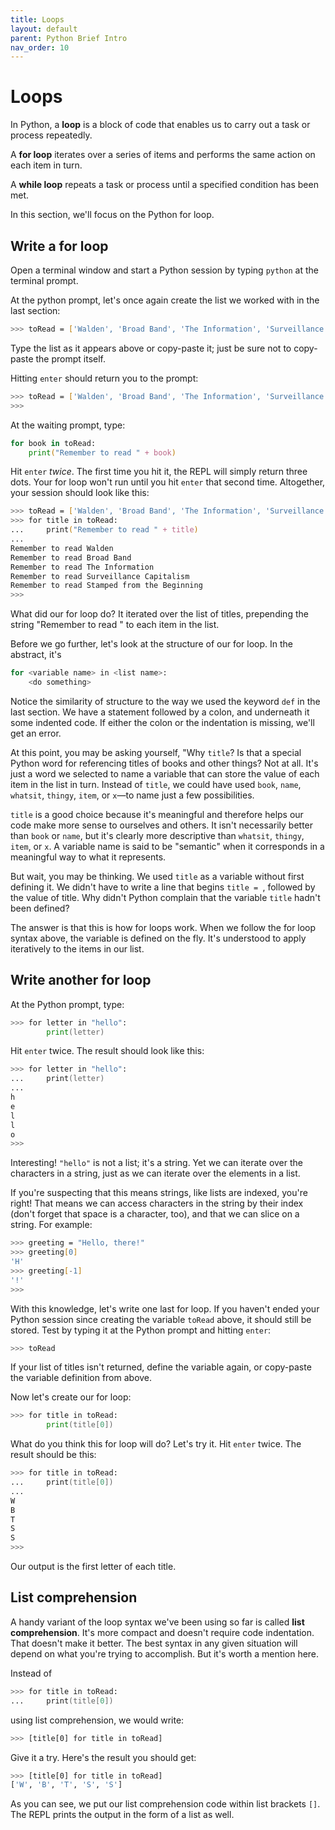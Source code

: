 ```yaml
---
title: Loops
layout: default
parent: Python Brief Intro
nav_order: 10
---
```

# Loops

In Python, a **loop** is a block of code that enables us to carry out a task or process repeatedly.

A **for loop** iterates over a series of items and performs the same action on each item in turn.

A **while loop** repeats a task or process until a specified condition has been met.

In this section, we'll focus on the Python for loop.

## Write a for loop

Open a terminal window and start a Python session by typing `python` at the terminal prompt.

At the python prompt, let's once again create the list we worked with in the last section:

```zsh
>>> toRead = ['Walden', 'Broad Band', 'The Information', 'Surveillance Capitalism', 'Stamped from the Beginning']
```

Type the list as it appears above or copy-paste it; just be sure not to copy-paste the prompt itself.

Hitting `enter` should return you to the prompt:


```zsh
>>> toRead = ['Walden', 'Broad Band', 'The Information', 'Surveillance Capitalism', 'Stamped from the Beginning']
>>>
```

At the waiting prompt, type:

```zsh
for book in toRead:
    print("Remember to read " + book)
```

Hit `enter` *twice*. The first time you hit it, the REPL will simply return three dots. Your for loop won't run until you hit `enter` that second time. Altogether, your session should look like this:

```zsh
>>> toRead = ['Walden', 'Broad Band', 'The Information', 'Surveillance Capitalism', 'Stamped from the Beginning']
>>> for title in toRead:
...     print("Remember to read " + title)
... 
Remember to read Walden
Remember to read Broad Band
Remember to read The Information
Remember to read Surveillance Capitalism
Remember to read Stamped from the Beginning
>>> 
```
What did our for loop do? It iterated over the list of titles, prepending the string "Remember to read " to each item in the list.

Before we go further, let's look at the structure of our for loop. In the abstract, it's

```zsh
for <variable name> in <list name>:
    <do something>
```

Notice the similarity of structure to the way we used the keyword `def` in the last section. We have a statement followed by a colon, and underneath it some indented code. If either the colon or the indentation is missing, we'll get an error.

At this point, you may be asking yourself, "Why `title`? Is that a special Python word for referencing titles of books and other things? Not at all. It's just a word we selected to name a variable that can store the value of each item in the list in turn. Instead of `title`, we could have used `book`, `name`, `whatsit`, `thingy`, `item`, or `x`&mdash;to name just a few possibilities.

`title` is a good choice because it's meaningful and therefore helps our code make more sense to ourselves and others. It isn't necessarily better than `book` or `name`, but it's clearly more descriptive than `whatsit`, `thingy`, `item`, or `x`. A variable name is said to be "semantic" when it corresponds in a meaningful way to what it represents.

But wait, you may be thinking. We used `title` as a variable without first defining it. We didn't have to write a line that begins `title = `, followed by the value of title. Why didn't Python complain that the variable `title` hadn't been defined?

The answer is that this is how for loops work. When we follow the for loop syntax above, the variable is defined on the fly. It's understood to apply iteratively to the items in our list.

## Write another for loop

At the Python prompt, type:

```zsh
>>> for letter in "hello":
        print(letter)
```
Hit `enter` twice. The result should look like this:

```zsh
>>> for letter in "hello":
...     print(letter)
... 
h
e
l
l
o
>>>
```
Interesting! `"hello"` is not a list; it's a string. Yet we can iterate over the characters in a string, just as we can iterate over the elements in a list.

If you're suspecting that this means strings, like lists are indexed, you're right! That means we can access characters in the string by their index (don't forget that space is a character, too), and that we can slice on a string. For example:

```zsh
>>> greeting = "Hello, there!"
>>> greeting[0]
'H'
>>> greeting[-1]
'!'
>>> 
```

With this knowledge, let's write one last for loop. If you haven't ended your Python session since creating the variable `toRead` above, it should still be stored. Test by typing it at the Python prompt and hitting `enter`:

```zsh
>>> toRead
```

If your list of titles isn't returned, define the variable again, or copy-paste the variable definition from above.

Now let's create our for loop:

```zsh
>>> for title in toRead:
        print(title[0])
```
What do you think this for loop will do? Let's try it. Hit `enter` twice. The result should be this:

```zsh
>>> for title in toRead:
...     print(title[0])
... 
W
B
T
S
S
>>> 
```
Our output is the first letter of each title.

## List comprehension

A handy variant of the loop syntax we've been using so far is called **list comprehension**. It's more compact and doesn't require code indentation. That doesn't make it better. The best syntax in any given situation will depend on what you're trying to accomplish. But it's worth a mention here.

Instead of 

```zsh
>>> for title in toRead:
...     print(title[0])
```
using list comprehension, we would write:

```zsh
>>> [title[0] for title in toRead]
```

Give it a try. Here's the result you should get:

```zsh
>>> [title[0] for title in toRead]
['W', 'B', 'T', 'S', 'S']
```
As you can see, we put our list comprehension code within list brackets `[]`. The REPL prints the output in the form of a list as well.